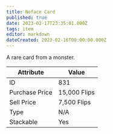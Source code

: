 ```yaml
---
title: Noface Card
published: true
date: 2023-02-17T23:35:01.000Z
tags: item
editor: markdown
dateCreated: 2023-02-16T00:00:00.000Z
---
```


A rare card from a monster.

|Attribute|Value|
|-|-|
|ID|831|
|Purchase Price|15,000 Flips|
|Sell Price|7,500 Flips|
|Type|N/A|
|Stackable|Yes|

